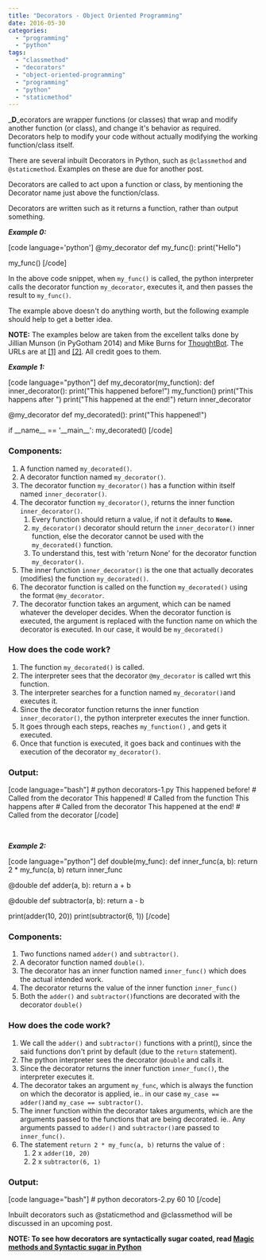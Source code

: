 ```yaml
---
title: "Decorators - Object Oriented Programming"
date: 2016-05-30
categories:
  - "programming"
  - "python"
tags:
  - "classmethod"
  - "decorators"
  - "object-oriented-programming"
  - "programming"
  - "python"
  - "staticmethod"
---
```


_**D**_ecorators are wrapper functions (or classes) that wrap and modify another function (or class), and change it's behavior as required. Decorators help to modify your code without actually modifying the working function/class itself.

There are several inbuilt Decorators in Python, such as `@classmethod` and `@staticmethod`. Examples on these are due for another post.

Decorators are called to act upon a function or class, by mentioning the Decorator name just above the function/class.

Decorators are written such as it returns a function, rather than output something.

_**Example 0:**_

\[code language='python'\] @my\_decorator def my\_func(): print("Hello")

my\_func() \[/code\]

In the above code snippet, when `my_func()` is called, the python interpreter calls the decorator function `my_decorator`, executes it, and then passes the result to `my_func()`.

The example above doesn't do anything worth, but the following example should help to get a better idea.

**NOTE:** The examples below are taken from the excellent talks done by Jillian Munson (in PyGotham 2014) and Mike Burns for [ThoughtBot](https://www.youtube.com/channel/UCUR1pFG_3XoZn3JNKjulqZg). The URLs are at [\[1\]](https://www.youtube.com/watch?v=yW0cK3IxlHc) and [\[2\]](https://www.youtube.com/watch?v=Slf1b3yUocc). All credit goes to them.

_**Example 1:**_

\[code language="python"\] def my\_decorator(my\_function): def inner\_decorator(): print("This happened before!") my\_function() print("This happens after ") print("This happened at the end!") return inner\_decorator

@my\_decorator def my\_decorated(): print("This happened!")

if \_\_name\_\_ == '\_\_main\_\_': my\_decorated() \[/code\]

### **Components:**

1. A function named `my_decorated()`.
2. A decorator function named `my_decorator()`.
3. The decorator function `my_decorator()` has a function within itself named `inner_decorator()`.
4. The decorator function `my_decorator()`, returns the inner function `inner_decorator()`.
    1. Every function should return a value, if not it defaults to **`None`.**
    2. `my_decorator()` decorator should return the `inner_decorator()` inner function, else the decorator cannot be used with the `my_decorated()` function.
    3. To understand this, test with 'return None' for the decorator function `my_decorator()`.
5. The inner function `inner_decorator()` is the one that actually decorates (modifies) the function `my_decorated()`.
6. The decorator function is called on the function `my_decorated()` using the format `@my_decorator`.
7. The decorator function takes an argument, which can be named whatever the developer decides. When the decorator function is executed, the argument is replaced with the function name on which the decorator is executed. In our case, it would be `my_decorated()`

### **How does the code work?**

1. The function `my_decorated()` is called.
2. The interpreter sees that the decorator `@my_decorator` is called wrt this function.
3. The interpreter searches for a function named `my_decorator()`and executes it.
4. Since the decorator function returns the inner function `inner_decorator()`, the python interpreter executes the inner function.
5. It goes through each steps, reaches `my_function()` , and gets it executed.
6. Once that function is executed, it goes back and continues with the execution of the decorator `my_decorator()`.

### **Output:**

\[code language="bash"\] # python decorators-1.py This happened before! # Called from the decorator This happened! # Called from the function This happens after # Called from the decorator This happened at the end! # Called from the decorator \[/code\]

 

_**Example 2:**_

\[code language="python"\] def double(my\_func): def inner\_func(a, b): return 2 \* my\_func(a, b) return inner\_func

@double def adder(a, b): return a + b

@double def subtractor(a, b): return a - b

print(adder(10, 20)) print(subtractor(6, 1)) \[/code\]

### **Components:**

1. Two functions named `adder()` and `subtractor()`.
2. A decorator function named `double()`.
3. The decorator has an inner function named `inner_func()` which does the actual intended work.
4. The decorator returns the value of the inner function `inner_func()`
5. Both the `adder()` and `subtractor()`functions are decorated with the decorator `double()`

### **How does the code work?**

1. We call the `adder()` and `subtractor()` functions with a print(), since the said functions don't print by default (due to the `return` statement).
2. The python interpreter sees the decorator `@double` and calls it.
3. Since the decorator returns the inner function `inner_func()`, the interpreter executes it.
4. The decorator takes an argument `my_func`, which is always the function on which the decorator is applied, ie.. in our case `my_case == adder()`and `my_case == subtractor()`.
5. The inner function within the decorator takes arguments, which are the arguments passed to the functions that are being decorated. ie.. Any arguments passed to `adder()` and `subtractor()`are passed to `inner_func()`.
6. The statement `return 2 * my_func(a, b)` returns the value of :
    1. 2 x `adder(10, 20)`
    2. 2 x `subtractor(6, 1)`

### **Output:**

\[code language="bash"\] # python decorators-2.py 60 10 \[/code\]

Inbuilt decorators such as @staticmethod and @classmethod will be discussed in an upcoming post.

**NOTE: To see how decorators are syntactically sugar coated, read [Magic methods and Syntactic sugar in Python](https://arvimal.wordpress.com/2016/06/02/magic-methods-in-python/)**
